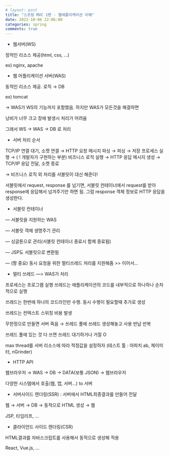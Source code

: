 ```yaml
---
# layout: post
title: "스프링 MVC 1편 - 웹애플리케이션 이해"
date: 2022-10-06 22:06:00
categories: spring
comments: true
---
```

    

-   웹서버(WS)

정적인 리소스 제공(html, css, …)

ex) nginx, apache

-   웹 어플리케이션 서버(WAS)

동적인 리소스 제공. 로직 → DB

ex) tomcat

→ WAS가 WS의 기능까지 포함했음. 하지만 WAS가 모든것을 해결하면

낭비가 너무 크고 장애 발생시 처리가 어려움

그래서 WS → WAS → DB 로 처리

-   서버 처리 순서

TCP/IP 연결 대기, 소켓 연결 → HTTP 요청 메시지 파싱 → 피싱 → 저장 프로세스 실행 → ( ! 개발자가 구현하는 부분) 비즈니스 로직 실행 → HTTP 응답 메시지 생성 → TCP/IP 응답 전달, 소켓 종료

→ 비즈니스 로직 외 처리를 서블릿이 대신 해준다!

서블릿에서 request, response 를 넘기면, 서블릿 컨테이너에서 request를 받아 response에 응답해서 넘겨주기만 하면 됨. 그럼 response 객체 정보로 HTTP 응답을 생성한다.

-   서블릿 컨테이너

— 서블릿을 지원하는 WAS

— 서블릿 객체 생명주기 관리

— 싱글톤으로 관리(서블릿 컨테이너 종료시 함께 종료됨)

— JSP도 서블릿으로 변환됨

— (짱 중요) 동시 요청을 위한 멀티쓰레드 처리를 지원해줌 >> 이어서…

-   멀티 쓰레드 —> WAS가 처리

프로세스는 프로그램 실행 쓰레드는 애플리케이션의 코드를 내부적으로 하나하나 순차적으로 실행

쓰레드는 한번에 하나의 코드라인만 수행. 동시 수행이 필요할때 추가로 생성

쓰레드는 컨텍스트 스위칭 비용 발생

무한정으로 만들면 서버 죽음 → 쓰레드 풀에 쓰레드 생성해놓고 사용 반납 반복

쓰레드 풀에 있는 것 다 쓰면 쓰레드 대기하거나 거절 O

max thread를 서버 리소스에 따라 적정값을 설정하자 (테스트 툴 : 아파치 ab, 제이미터, nGrinder)

-   HTTP API

웹브라우저 → WAS → DB → DATA(보통 JSON) → 웹브라우저

다양한 시스템에서 호출(웹, 앱, 서버…) to 서버

-   서버사이드 렌더링(SSR) : 서버에서 HTML최종결과를 만들어 전달

웹 → 서버 → DB → 동적으로 HTML 생성 → 웹

JSP, 타임리프, …

-   클라이언드 사이드 렌더링(CSR)

HTML결과를 자바스크립트를 사용해서 동적으로 생성해 적용

React, Vue.js, …
